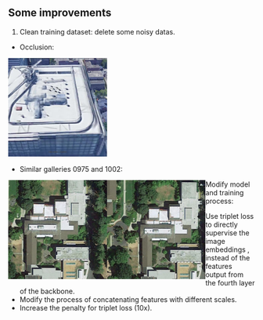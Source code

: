 ## Some improvements

1. Clean training dataset: delete some noisy datas. 

- Occlusion:

<img src='../images/image-09.jpeg' width=40%>

- Similar galleries 0975 and 1002:

<img src = '../images/0975.jpg' width=40% align=left>

<img src = '../images/1002.jpg' width=40% align=left>

2. Modify model and training process:
- Use triplet loss to directly supervise the image embeddings , instead of the features output from the fourth layer of the backbone.
- Modify the process of concatenating features with different scales.
- Increase the penalty for triplet loss (10x).

